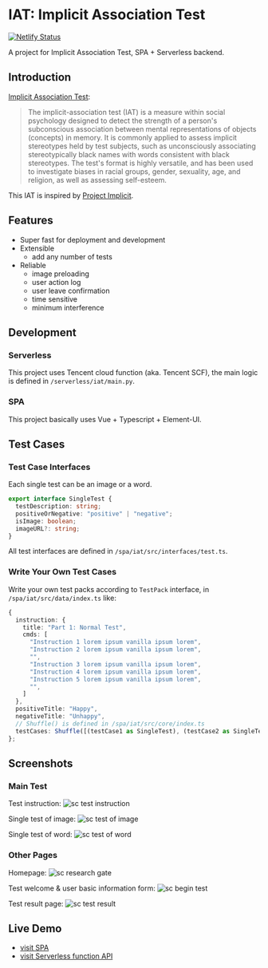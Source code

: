 # IAT: Implicit Association Test

[![Netlify Status](https://api.netlify.com/api/v1/badges/a1d4430d-3f27-4344-88c0-5ef9e32c8cb8/deploy-status)](https://app.netlify.com/sites/zen-noyce-477e24/deploys)

A project for Implicit Association Test, SPA + Serverless backend.

## Introduction

[Implicit Association Test](https://en.wikipedia.org/wiki/Implicit-association_test):

> The implicit-association test (IAT) is a measure within social psychology designed to detect the strength of a person's subconscious association between mental representations of objects (concepts) in memory. It is commonly applied to assess implicit stereotypes held by test subjects, such as unconsciously associating stereotypically black names with words consistent with black stereotypes. The test's format is highly versatile, and has been used to investigate biases in racial groups, gender, sexuality, age, and religion, as well as assessing self-esteem.

This IAT is inspired by [Project Implicit](https://implicit.harvard.edu/).

## Features

- Super fast for deployment and development
- Extensible
  - add any number of tests
- Reliable
  - image preloading
  - user action log
  - user leave confirmation
  - time sensitive
  - minimum interference

## Development

### Serverless

This project uses Tencent cloud function (aka. Tencent SCF), the main logic is defined in `/serverless/iat/main.py`.

### SPA

This project basically uses Vue + Typescript + Element-UI.

## Test Cases

### Test Case Interfaces

Each single test can be an image or a word.

```typescript
export interface SingleTest {
  testDescription: string;
  positiveOrNegative: "positive" | "negative";
  isImage: boolean;
  imageURL?: string;
}
```

All test interfaces are defined in `/spa/iat/src/interfaces/test.ts`.

### Write Your Own Test Cases

Write your own test packs according to `TestPack` interface, in `/spa/iat/src/data/index.ts` like:

```typescript
{
  instruction: {
    title: "Part 1: Normal Test",
    cmds: [
      "Instruction 1 lorem ipsum vanilla ipsum lorem",
      "Instruction 2 lorem ipsum vanilla ipsum lorem",
      "",
      "Instruction 3 lorem ipsum vanilla ipsum lorem",
      "Instruction 4 lorem ipsum vanilla ipsum lorem",
      "Instruction 5 lorem ipsum vanilla ipsum lorem",
      "",
    ]
  },
  positiveTitle: "Happy",
  negativeTitle: "Unhappy",
  // Shuffle() is defined in /spa/iat/src/core/index.ts
  testCases: Shuffle([(testCase1 as SingleTest), (testCase2 as SingleTest)])
};
```

## Screenshots

### Main Test

Test instruction:
![sc test instruction](./screenshots/sc-1.png)

Single test of image:
![sc test of image](./screenshots/sc-2.png)

Single test of word:
![sc test of word](./screenshots/sc-3.png)

### Other Pages

Homepage:
![sc research gate](./screenshots/sc-4.png)

Test welcome & user basic information form:
![sc begin test](./screenshots/sc-5.png)

Test result page:
![sc test result](./screenshots/sc-6.png)

## Live Demo

- [visit SPA](https://research.unoiou.com)
- [visit Serverless function API](https://api.unoiou.com/feiwei/iat)
